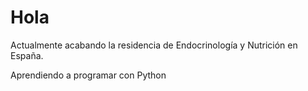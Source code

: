 # Hola
Actualmente acabando la residencia de Endocrinología y Nutrición en España. 

Aprendiendo a programar con Python

